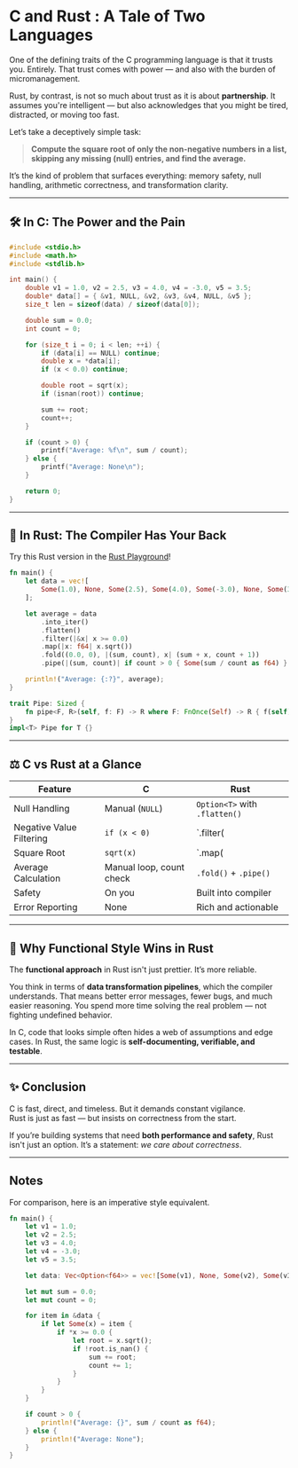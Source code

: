 # C and Rust : A Tale of Two Languages

One of the defining traits of the C programming language is that it trusts you. Entirely. That trust comes with power — and also with the burden of micromanagement.

Rust, by contrast, is not so much about trust as it is about **partnership**. It assumes you're intelligent — but also acknowledges that you might be tired, distracted, or moving too fast.

Let’s take a deceptively simple task:  
> **Compute the square root of only the non-negative numbers in a list, skipping any missing (null) entries, and find the average.**

It’s the kind of problem that surfaces everything: memory safety, null handling, arithmetic correctness, and transformation clarity.

---

## 🛠️ In C: The Power and the Pain

```c
#include <stdio.h>
#include <math.h>
#include <stdlib.h>

int main() {
    double v1 = 1.0, v2 = 2.5, v3 = 4.0, v4 = -3.0, v5 = 3.5;
    double* data[] = { &v1, NULL, &v2, &v3, &v4, NULL, &v5 };
    size_t len = sizeof(data) / sizeof(data[0]);

    double sum = 0.0;
    int count = 0;

    for (size_t i = 0; i < len; ++i) {
        if (data[i] == NULL) continue;
        double x = *data[i];
        if (x < 0.0) continue;

        double root = sqrt(x);
        if (isnan(root)) continue;

        sum += root;
        count++;
    }

    if (count > 0) {
        printf("Average: %f\n", sum / count);
    } else {
        printf("Average: None\n");
    }

    return 0;
}
```

---

## 🦀 In Rust: The Compiler Has Your Back

Try this Rust version in the [Rust Playground](https://play.rust-lang.org/)!

```rust
fn main() {
    let data = vec![
        Some(1.0), None, Some(2.5), Some(4.0), Some(-3.0), None, Some(3.5),
    ];

    let average = data
        .into_iter()
        .flatten()
        .filter(|&x| x >= 0.0)
        .map(|x: f64| x.sqrt())
        .fold((0.0, 0), |(sum, count), x| (sum + x, count + 1))
        .pipe(|(sum, count)| if count > 0 { Some(sum / count as f64) } else { None });

    println!("Average: {:?}", average);
}

trait Pipe: Sized {
    fn pipe<F, R>(self, f: F) -> R where F: FnOnce(Self) -> R { f(self) }
}
impl<T> Pipe for T {}
```

---

## ⚖️ C vs Rust at a Glance

| Feature                            | C                            | Rust                                  |
|-----------------------------------|------------------------------|---------------------------------------|
| Null Handling                     | Manual (`NULL`)              | `Option<T>` with `.flatten()`         |
| Negative Value Filtering          | `if (x < 0)`                 | `.filter(|x| x >= 0.0)`               |
| Square Root                       | `sqrt(x)`                    | `.map(|x: f64| x.sqrt())`             |
| Average Calculation               | Manual loop, count check     | `.fold()` + `.pipe()`                 |
| Safety                            | On you                       | Built into compiler                   |
| Error Reporting                   | None                         | Rich and actionable                   |

---

## 🧠 Why Functional Style Wins in Rust

The **functional approach** in Rust isn't just prettier. It’s more reliable.

You think in terms of **data transformation pipelines**, which the compiler understands. That means better error messages, fewer bugs, and much easier reasoning. You spend more time solving the real problem — not fighting undefined behavior.

In C, code that looks simple often hides a web of assumptions and edge cases. In Rust, the same logic is **self-documenting, verifiable, and testable**.

---

## ✨ Conclusion

C is fast, direct, and timeless. But it demands constant vigilance.  
Rust is just as fast — but insists on correctness from the start.

If you’re building systems that need **both performance and safety**, Rust isn't just an option. It’s a statement: _we care about correctness_.

---

## Notes

For comparison, here is an imperative style equivalent.

```rust
fn main() {
    let v1 = 1.0;
    let v2 = 2.5;
    let v3 = 4.0;
    let v4 = -3.0;
    let v5 = 3.5;

    let data: Vec<Option<f64>> = vec![Some(v1), None, Some(v2), Some(v3), Some(v4), None, Some(v5)];

    let mut sum = 0.0;
    let mut count = 0;

    for item in &data {
        if let Some(x) = item {
            if *x >= 0.0 {
                let root = x.sqrt();
                if !root.is_nan() {
                    sum += root;
                    count += 1;
                }
            }
        }
    }

    if count > 0 {
        println!("Average: {}", sum / count as f64);
    } else {
        println!("Average: None");
    }
}

```

